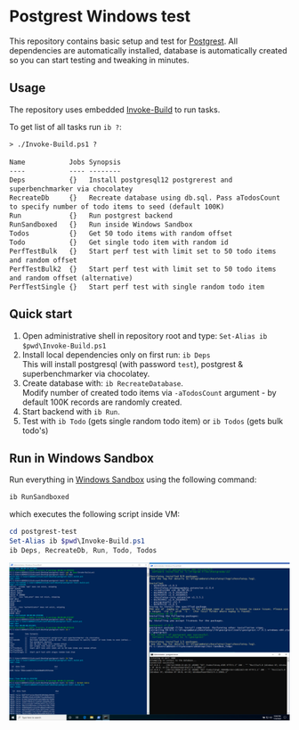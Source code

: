 # Postgrest Windows test

This repository contains basic setup and test for [Postgrest](https://github.com/PostgREST/postgrest). All dependencies are automatically installed, database is automatically created so you can start testing and tweaking in minutes.

## Usage

The repository uses embedded [Invoke-Build](https://github.com/nightroman/Invoke-Build) to run tasks.

To get list of all tasks run `ib ?`:

```
> ./Invoke-Build.ps1 ?

Name           Jobs Synopsis
----           ---- --------
Deps           {}   Install postgresql12 postgrerest and superbenchmarker via chocolatey
RecreateDb     {}   Recreate database using db.sql. Pass aTodosCount to specify number of todo items to seed (default 100K)
Run            {}   Run postgrest backend
RunSandboxed   {}   Run inside Windows Sandbox
Todos          {}   Get 50 todo items with random offset
Todo           {}   Get single todo item with random id
PerfTestBulk   {}   Start perf test with limit set to 50 todo items and random offset
PerfTestBulk2  {}   Start perf test with limit set to 50 todo items and random offset (alternative)
PerfTestSingle {}   Start perf test with single random todo item
```

## Quick start

1. Open administrative shell in repository root and type: `Set-Alias ib $pwd\Invoke-Build.ps1`
2. Install local dependencies only on first run: `ib Deps`<br>
This will install postgresql (with password `test`), postgrest & superbenchmarker via chocolatey.
2. Create database with: `ib RecreateDatabase`.<br>
Modify number of created todo items via `-aTodosCount` argument - by default 100K records are randomly created.
1. Start backend with `ib Run`.
2. Test with `ib Todo` (gets single random todo item) or `ib Todos` (gets bulk todo's)


## Run in Windows Sandbox

Run everything in [Windows Sandbox](https://docs.microsoft.com/en-us/windows/security/threat-protection/windows-sandbox/windows-sandbox-overview) using the following command:

```ps1
ib RunSandboxed
```

which executes the following script inside VM:

```ps1
cd postgrest-test
Set-Alias ib $pwd\Invoke-Build.ps1
ib Deps, RecreateDb, Run, Todo, Todos
```

![screenshot](screenshot.png)
